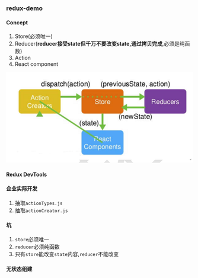 ### redux-demo
#### Concept
1. Store(必须唯一)
2. Reducer(**reducer接受state但千万不要改变state,通过拷贝完成**,必须是纯函数)
1. Action
2. React component

![](./redux.png)

#### Redux DevTools

#### 企业实际开发
1. 抽取`actionTypes.js`
2. 抽取`actionCreator.js`

#### 坑
1. `store`必须唯一
2. `reducer`必须纯函数
3. 只有`store`能改变`state`内容,`reducer`不能改变

#### 无状态组建